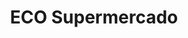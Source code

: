 ---
title: "ECO Supermercado"
url: /general-fernandez-oro/eco-supermercado-general-roca/
shop: supermercado
---